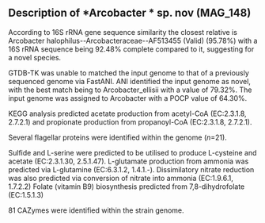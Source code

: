 ## Description of *Arcobacter * sp. nov (MAG_148)

According to 16S rRNA gene sequence similarity 
the closest relative is
Arcobacter halophilus--Arcobacteraceae--AF513455 (Valid) (95.78%)
with a 16S rRNA sequence being 92.48% complete compared to it, suggesting for a novel species.

GTDB-TK was unable to matched the input genome to that of a previously sequenced genome via FastANI.
ANI identified the input genome as novel, with the best match being to Arcobacter_ellisii with a value of 79.32%.
The input genome was assigned to Arcobacter with a POCP value of 64.30%.

KEGG analysis predicted acetate production from acetyl-CoA (EC:2.3.1.8, 2.7.2.1)
and propionate production from propanoyl-CoA (EC:2.3.1.8, 2.7.2.1).

Several flagellar proteins were identified within the genome (*n*=21). 

Sulfide and L-serine were predicted to be utilised to produce L-cysteine and acetate (EC:2.3.1.30, 2.5.1.47).
L-glutamate production from ammonia was predicted via L-glutamine (EC:6.3.1.2, 1.4.1.-).
Dissimilatory nitrate reduction was also predicted via conversion of nitrate into ammonia (EC:1.9.6.1, 1.7.2.2)
Folate (vitamin B9) biosynthesis predicted from 7,8-dihydrofolate (EC:1.5.1.3)

81 CAZymes were identified within the strain genome. 

